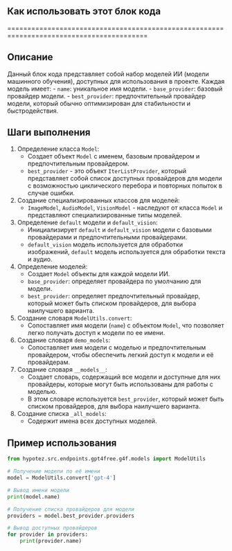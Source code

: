 ## Как использовать этот блок кода
=========================================================================================

Описание
-------------------------
Данный блок кода представляет собой набор моделей ИИ (модели машинного обучения), доступных для использования в проекте. Каждая модель имеет:
    - `name`:  уникальное имя модели.
    - `base_provider`: базовый провайдер модели.
    - `best_provider`: предпочтительный провайдер модели, который обычно оптимизирован для стабильности и быстродействия.

Шаги выполнения
-------------------------
1. Определение класса `Model`: 
    -  Создает объект `Model` с именем, базовым провайдером и предпочтительным провайдером.
    -  `best_provider` - это объект `IterListProvider`, который представляет собой список доступных провайдеров для модели с возможностью циклического перебора и повторных попыток в случае ошибки.
2. Создание специализированных классов для моделей:
    -  `ImageModel`, `AudioModel`, `VisionModel` -  наследуют от класса `Model` и представляют специализированные типы моделей.
3. Определение `default` модели и `default_vision`:
    -  Инициализирует  `default` и  `default_vision` модели с базовыми провайдерами и предпочтительными провайдерами. 
    -  `default_vision` модель  используется для обработки изображений, `default` модель используется для обработки текста и аудио.
4.  Определение моделей:
    -  Создает  `Model`  объекты для каждой модели ИИ.
    -  `base_provider`: определяет провайдера по умолчанию для модели.
    -  `best_provider`: определяет предпочтительный провайдер, который может быть списком провайдеров, для выбора наилучшего варианта. 
5. Создание словаря `ModelUtils.convert`:
    -  Сопоставляет имя модели (`name`) с объектом `Model`, что позволяет легко получать доступ к модели по ее имени.
6. Создание словаря `demo_models`:
    -  Сопоставляет имя модели с моделью и предпочтительным провайдером, чтобы  обеспечить легкий доступ к модели и её провайдерам.
7. Создание словаря  `__models__`:
    -  Создает словарь, содержащий все модели и доступные для них провайдеры, которые могут быть использованы для работы с моделью.
    -  В этом словаре используется  `best_provider`,  который может быть списком провайдеров, для выбора наилучшего варианта.
8. Создание списка  `_all_models`:
    -  Содержит имена всех доступных моделей.

Пример использования
-------------------------

```python
from hypotez.src.endpoints.gpt4free.g4f.models import ModelUtils

# Получение модели по её имени
model = ModelUtils.convert['gpt-4'] 

# Вывод имени модели
print(model.name)

# Получение списка провайдеров для модели
providers = model.best_provider.providers

# Вывод доступных провайдеров
for provider in providers:
    print(provider.name)
```